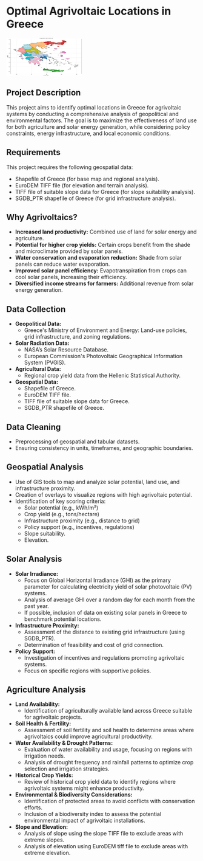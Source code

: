 # Optimal Agrivoltaic Locations in Greece

<img src="output.png" alt="Different regions of Greece" width="200" height="100">

## Project Description

This project aims to identify optimal locations in Greece for agrivoltaic systems by conducting a comprehensive analysis of geopolitical and environmental factors. The goal is to maximize the effectiveness of land use for both agriculture and solar energy generation, while considering policy constraints, energy infrastructure, and local economic conditions.

## Requirements

This project requires the following geospatial data:

- Shapefile of Greece (for base map and regional analysis).
- EuroDEM TIFF file (for elevation and terrain analysis).
- TIFF file of suitable slope data for Greece (for slope suitability analysis).
- SGDB_PTR shapefile of Greece (for grid infrastructure analysis).

## Why Agrivoltaics?

- **Increased land productivity:** Combined use of land for solar energy and agriculture.
- **Potential for higher crop yields:** Certain crops benefit from the shade and microclimate provided by solar panels.
- **Water conservation and evaporation reduction:** Shade from solar panels can reduce water evaporation.
- **Improved solar panel efficiency:** Evapotranspiration from crops can cool solar panels, increasing their efficiency.
- **Diversified income streams for farmers:** Additional revenue from solar energy generation.

## Data Collection

- **Geopolitical Data:**
  - Greece's Ministry of Environment and Energy: Land-use policies, grid infrastructure, and zoning regulations.
- **Solar Radiation Data:**
  - NASA’s Solar Resource Database.
  - European Commission's Photovoltaic Geographical Information System (PVGIS).
- **Agricultural Data:**
  - Regional crop yield data from the Hellenic Statistical Authority.
- **Geospatial Data:**
  - Shapefile of Greece.
  - EuroDEM TIFF file.
  - TIFF file of suitable slope data for Greece.
  - SGDB_PTR shapefile of Greece.

## Data Cleaning

- Preprocessing of geospatial and tabular datasets.
- Ensuring consistency in units, timeframes, and geographic boundaries.

## Geospatial Analysis

- Use of GIS tools to map and analyze solar potential, land use, and infrastructure proximity.
- Creation of overlays to visualize regions with high agrivoltaic potential.
- Identification of key scoring criteria:
  - Solar potential (e.g., kWh/m²)
  - Crop yield (e.g., tons/hectare)
  - Infrastructure proximity (e.g., distance to grid)
  - Policy support (e.g., incentives, regulations)
  - Slope suitability.
  - Elevation.

## Solar Analysis

- **Solar Irradiance:**
  - Focus on Global Horizontal Irradiance (GHI) as the primary parameter for calculating electricity yield of solar photovoltaic (PV) systems.
  - Analysis of average GHI over a random day for each month from the past year.
  - If possible, inclusion of data on existing solar panels in Greece to benchmark potential locations.
- **Infrastructure Proximity:**
  - Assessment of the distance to existing grid infrastructure (using SGDB_PTR).
  - Determination of feasibility and cost of grid connection.
- **Policy Support:**
  - Investigation of incentives and regulations promoting agrivoltaic systems.
  - Focus on specific regions with supportive policies.

## Agriculture Analysis

- **Land Availability:**
  - Identification of agriculturally available land across Greece suitable for agrivoltaic projects.
- **Soil Health & Fertility:**
  - Assessment of soil fertility and soil health to determine areas where agrivoltaics could improve agricultural productivity.
- **Water Availability & Drought Patterns:**
  - Evaluation of water availability and usage, focusing on regions with irrigation needs.
  - Analysis of drought frequency and rainfall patterns to optimize crop selection and irrigation strategies.
- **Historical Crop Yields:**
  - Review of historical crop yield data to identify regions where agrivoltaic systems might enhance productivity.
- **Environmental & Biodiversity Considerations:**
  - Identification of protected areas to avoid conflicts with conservation efforts.
  - Inclusion of a biodiversity index to assess the potential environmental impact of agrivoltaic installations.
- **Slope and Elevation:**
  - Analysis of slope using the slope TIFF file to exclude areas with extreme slopes.
  - Analysis of elevation using EuroDEM tiff file to exclude areas with extreme elevation.

```

```
